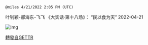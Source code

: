 `@miles 4/21/2022 2:05 PM (UTC)`

叶钊颖-郝海东-飞飞 《大实话·第十八场》： “民以食为天”   2022-04-21

![img](https://media.gettr.com/group3/origin/2022/04/21/14/84924837-41c8-8f53-5f5b-1fd91374b125/6383d6c383a688bc0ce747d8282e44b3.jpeg)

[轉發自GETTR](https://gettr.com/post/p16d6tqb4cd)
